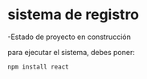<h1>sistema de registro</h1>

-Estado de proyecto en construcción

para ejecutar el sistema, debes poner:

```npm install react```
